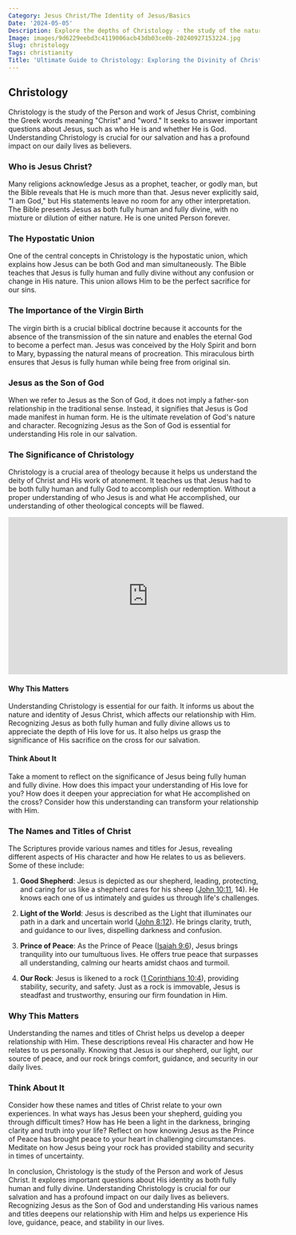 ```yaml
---
Category: Jesus Christ/The Identity of Jesus/Basics
Date: '2024-05-05'
Description: Explore the depths of Christology - the study of the nature and person of Jesus Christ - in this insightful article delving into theological perspectives and historical significance.
Image: images/9d6229eebd3c4119006acb43db03ce0b-20240927153224.jpg
Slug: christology
Tags: christianity
Title: 'Ultimate Guide to Christology: Exploring the Divinity of Christ'
---
```


## Christology

Christology is the study of the Person and work of Jesus Christ, combining the Greek words meaning "Christ" and "word." It seeks to answer important questions about Jesus, such as who He is and whether He is God. Understanding Christology is crucial for our salvation and has a profound impact on our daily lives as believers.

### Who is Jesus Christ?

Many religions acknowledge Jesus as a prophet, teacher, or godly man, but the Bible reveals that He is much more than that. Jesus never explicitly said, "I am God," but His statements leave no room for any other interpretation. The Bible presents Jesus as both fully human and fully divine, with no mixture or dilution of either nature. He is one united Person forever.

### The Hypostatic Union

One of the central concepts in Christology is the hypostatic union, which explains how Jesus can be both God and man simultaneously. The Bible teaches that Jesus is fully human and fully divine without any confusion or change in His nature. This union allows Him to be the perfect sacrifice for our sins.

### The Importance of the Virgin Birth

The virgin birth is a crucial biblical doctrine because it accounts for the absence of the transmission of the sin nature and enables the eternal God to become a perfect man. Jesus was conceived by the Holy Spirit and born to Mary, bypassing the natural means of procreation. This miraculous birth ensures that Jesus is fully human while being free from original sin.

### Jesus as the Son of God

When we refer to Jesus as the Son of God, it does not imply a father-son relationship in the traditional sense. Instead, it signifies that Jesus is God made manifest in human form. He is the ultimate revelation of God's nature and character. Recognizing Jesus as the Son of God is essential for understanding His role in our salvation.

### The Significance of Christology

Christology is a crucial area of theology because it helps us understand the deity of Christ and His work of atonement. It teaches us that Jesus had to be both fully human and fully God to accomplish our redemption. Without a proper understanding of who Jesus is and what He accomplished, our understanding of other theological concepts will be flawed.


<iframe width="560" height="315" src="https://www.youtube.com/embed/SMaUeT1zl9w" frameborder="0" allow="autoplay; encrypted-media" allowfullscreen></iframe>


#### Why This Matters

Understanding Christology is essential for our faith. It informs us about the nature and identity of Jesus Christ, which affects our relationship with Him. Recognizing Jesus as both fully human and fully divine allows us to appreciate the depth of His love for us. It also helps us grasp the significance of His sacrifice on the cross for our salvation.

#### Think About It

Take a moment to reflect on the significance of Jesus being fully human and fully divine. How does this impact your understanding of His love for you? How does it deepen your appreciation for what He accomplished on the cross? Consider how this understanding can transform your relationship with Him.

### The Names and Titles of Christ

The Scriptures provide various names and titles for Jesus, revealing different aspects of His character and how He relates to us as believers. Some of these include:

1. **Good Shepherd**: Jesus is depicted as our shepherd, leading, protecting, and caring for us like a shepherd cares for his sheep ([John 10:11](https://www.bibleref.com/John/10/John-10-11.html), 14). He knows each one of us intimately and guides us through life's challenges.

2. **Light of the World**: Jesus is described as the Light that illuminates our path in a dark and uncertain world ([John 8:12](https://www.bibleref.com/John/8/John-8-12.html)). He brings clarity, truth, and guidance to our lives, dispelling darkness and confusion.

3. **Prince of Peace**: As the Prince of Peace ([Isaiah 9:6](https://www.bibleref.com/Isaiah/9/Isaiah-9-6.html)), Jesus brings tranquility into our tumultuous lives. He offers true peace that surpasses all understanding, calming our hearts amidst chaos and turmoil.

4. **Our Rock**: Jesus is likened to a rock ([1 Corinthians 10:4](https://www.bibleref.com/1-Corinthians/10/1-Corinthians-10-4.html)), providing stability, security, and safety. Just as a rock is immovable, Jesus is steadfast and trustworthy, ensuring our firm foundation in Him.

### Why This Matters

Understanding the names and titles of Christ helps us develop a deeper relationship with Him. These descriptions reveal His character and how He relates to us personally. Knowing that Jesus is our shepherd, our light, our source of peace, and our rock brings comfort, guidance, and security in our daily lives.

### Think About It

Consider how these names and titles of Christ relate to your own experiences. In what ways has Jesus been your shepherd, guiding you through difficult times? How has He been a light in the darkness, bringing clarity and truth into your life? Reflect on how knowing Jesus as the Prince of Peace has brought peace to your heart in challenging circumstances. Meditate on how Jesus being your rock has provided stability and security in times of uncertainty.

In conclusion, Christology is the study of the Person and work of Jesus Christ. It explores important questions about His identity as both fully human and fully divine. Understanding Christology is crucial for our salvation and has a profound impact on our daily lives as believers. Recognizing Jesus as the Son of God and understanding His various names and titles deepens our relationship with Him and helps us experience His love, guidance, peace, and stability in our lives.